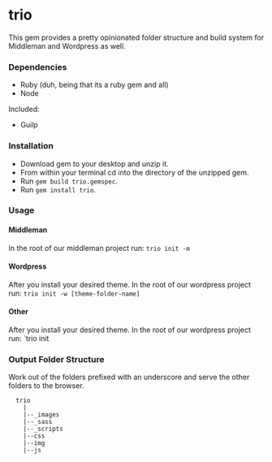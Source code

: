 # trio

This gem provides a pretty opinionated folder structure and build system for Middleman and Wordpress as well.

### Dependencies
- Ruby (duh, being that its a ruby gem and all)
- Node

Included:
- Guilp

### Installation

- Download gem to your desktop and unzip it.
- From within your terminal cd into the directory of the unzipped gem.
- Run `gem build trio.gemspec`.
- Run `gem install trio`. 

### Usage

#### Middleman

In the root of our middleman project run:
  `trio init -m `
  
#### Wordpress

After you install your desired theme. In the root of our wordpress project run:
  `trio init -w [theme-folder-name]`
  
#### Other

After you install your desired theme. In the root of our wordpress project run:
  `trio init
  
### Output Folder Structure
Work out of the folders prefixed with an underscore and serve the other folders to the browser.

```
  trio
    |
    |--_images
    |--_sass
    |--_scripts
    |--css
    |--img
    |--js

```
